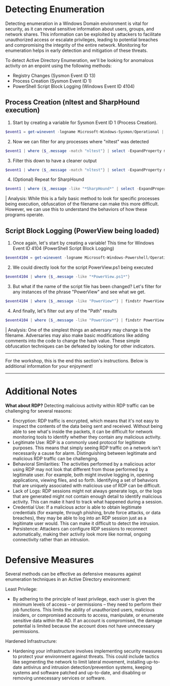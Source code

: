 # Detecting Enumeration

Detecting enumeration in a Windows Domain environment is vital for security, as it can reveal sensitive information about users, groups, and network shares. This information can be exploited by attackers to facilitate unauthorized access or escalate privileges, leading to potential breaches and compromising the integrity of the entire network. Monitoring for enumeration helps in early detection and mitigation of these threats.

To detect Active Directory Enumeration, we'll be looking for anomalous activity on an enpoint using the following methods:
- Registry Changes (Sysmon Event ID 13)
- Process Creation (Sysmon Event ID 1)
- PowerShell Script Block Logging (Windows Event ID 4104)


## Process Creation (nltest and SharpHound execution)

1. Start by creating a variable for Sysmon Event ID 1 (Process Creation). 
```powershell
$event1 = get-winevent -logname Microsoft-Windows-Sysmon/Operational | where {$_.id -eq '1'}
```

2. Now we can filter for any processes where "nltest" was detected
```powershell
$event1 | where {$_.message -match "nltest"} | select -ExpandProperty message
```

3. Filter this down to have a cleaner output
```powershell
$event1 | where {$_.message -match "nltest"} | select -ExpandProperty message | findstr CommandLine
```

4. (Optional) Repeat for SharpHound
```powershell
$event1 | where {$_.message -like "*SharpHound*" | select -ExpandProperty message}
```

| Analysis: While this is a faily basic method to look for specific processes being execution, obfuscation of the filename can make this more difficult. However, we can use this to understand the behaviors of how these programs operate. 

## Script Block Logging (PowerView being loaded)

1. Once again, let's start by creating a variable! This time for Windows Event ID 4104 (PowerShell Script Block Logging)
```powershell
$event4104 = get-winevent -logname Microsoft-Windows-Powershell/Operational | where {$_.id -eq '4104'}
```

2. We could directly look for the script PowerView.ps1 being executed
```powershell
$event4104 | where {$_.message -like "*PowerView.ps1*"}
```

3. But what if the name of the script file has been changed? Let's filter for any instances of the phrase "PowerView" and see what we get.
```powershell
$event4104 | where {$_.message -like "PowerView*"} | findstr PowerView
```

4. And finally, let's filter out any of the "Path" results
```powershell
$event4104 | where {$_.message -like "PowerView*"} | findstr PowerView | findstr /V Path
```

| Analysis: One of the simplest things an adversary may change is the filename. Adversaries may also make basic modifications like adding comments into the code to change the hash value. These simple obfuscation techniques can be defeated by looking for other indicators. 

---

For the workshop, this is the end this section's instructions. Below is additional information for your enjoyment! 

---

# Additional Notes

**What about RDP?**
Detecting malicious activity within RDP traffic can be challenging for several reasons:
- Encryption: RDP traffic is encrypted, which means that it's not easy to inspect the contents of the data being sent and received. Without being able to see what's inside the packets, it can be difficult for network monitoring tools to identify whether they contain any malicious activity.
- Legitimate Use: RDP is a commonly used protocol for legitimate purposes. This means that simply seeing RDP traffic on a network isn't necessarily a cause for alarm. Distinguishing between legitimate and malicious RDP traffic can be challenging.
- Behavioral Similarities: The activities performed by a malicious actor using RDP may not look that different from those performed by a legitimate user. For example, both might involve logging in, opening applications, viewing files, and so forth. Identifying a set of behaviors that are uniquely associated with malicious use of RDP can be difficult.
- Lack of Logs: RDP sessions might not always generate logs, or the logs that are generated might not contain enough detail to identify malicious activity. This can make it hard to track what happened during a session.
- Credential Use: If a malicious actor is able to obtain legitimate credentials (for example, through phishing, brute force attacks, or data breaches), they may be able to log into an RDP session just as a legitimate user would. This can make it difficult to detect the intrusion.
- Persistence: Attackers can configure RDP sessions to reconnect automatically, making their activity look more like normal, ongoing connectivity rather than an intrusion.

# Defensive Measures

Several methods can be effective as defensive measures against enumeration techniques in an Active Directory environment:

Least Privilege: 
- By adhering to the principle of least privilege, each user is given the minimum levels of access – or permissions – they need to perform their job functions. This limits the ability of unauthorized users, malicious insiders, or compromised accounts to access, manipulate, or enumerate sensitive data within the AD. If an account is compromised, the damage potential is limited because the account does not have unnecessary permissions.

Hardened Infrastructure: 
- Hardening your infrastructure involves implementing security measures to protect your environment against threats. This could include tactics like segmenting the network to limit lateral movement, installing up-to-date antivirus and intrusion detection/prevention systems, keeping systems and software patched and up-to-date, and disabling or removing unnecessary services or software.